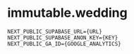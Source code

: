 # immutable.wedding

```text
NEXT_PUBLIC_SUPABASE_URL={URL}
NEXT_PUBLIC_SUPABASE_ANON_KEY={KEY}
NEXT_PUBLIC_GA_ID={GOOGLE_ANALYTICS}
```
